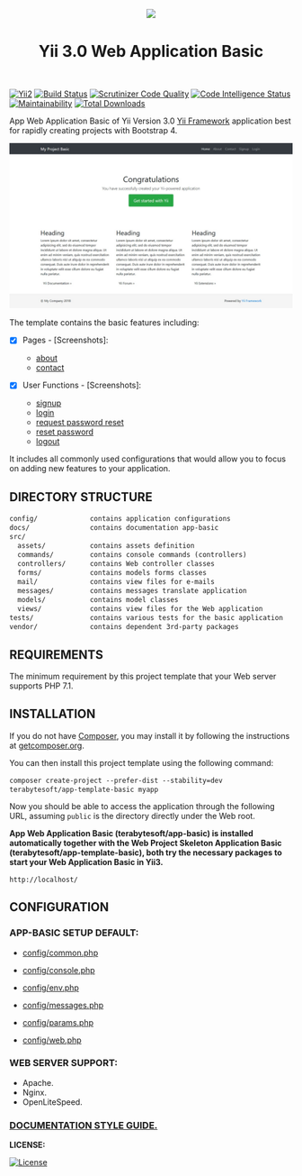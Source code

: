 <p align="center">
    <a href="https://github.com/terabytesoft/app-basic" target="_blank">
        <img src="https://farm1.staticflickr.com/887/27875183957_69a3645a56_q.jpg" height="100px;">
    </a>
    <h1 align="center">Yii 3.0 Web Application Basic</h1>
    <br>
</p>

[![Yii2](https://img.shields.io/badge/Powered_by-Yii_Framework-green.svg?style=flat)](https://www.yiiframework.com/)
[![Build Status](https://scrutinizer-ci.com/g/terabytesoft/app-basic/badges/build.png?b=master)](https://scrutinizer-ci.com/g/terabytesoft/app-basic/build-status/master)
[![Scrutinizer Code Quality](https://scrutinizer-ci.com/g/terabytesoft/app-basic/badges/quality-score.png?b=master)](https://scrutinizer-ci.com/g/terabytesoft/app-basic/?branch=master)
[![Code Intelligence Status](https://scrutinizer-ci.com/g/terabytesoft/app-basic/badges/code-intelligence.svg?b=master)](https://scrutinizer-ci.com/code-intelligence)
[![Maintainability](https://api.codeclimate.com/v1/badges/fe720f0219c23dc3e237/maintainability)](https://codeclimate.com/github/terabytesoft/app-basic/maintainability)
[![Total Downloads](https://poser.pugx.org/terabytesoft/app-basic/downloads)](https://packagist.org/packages/cjtterabytesoft/app)


App Web Application Basic of Yii Version 3.0 [Yii Framework](http://www.yiiframework.com/) application best for rapidly creating projects with Bootstrap 4.


![app-basic](docs/images/home.jpg)


The template contains the basic features including:

- [x] Pages - [Screenshots]:
    - [about](docs/images/about.jpg)
    - [contact](docs/images/contact.jpg)


- [x] User Functions - [Screenshots]:
    - [signup](docs/images/signup.png)
    - [login](docs/images/login.jpg)
    - [request password reset](docs/images/request-paswword-reset.jpg)
    - [reset password](docs/images/reset-password.jpg)
    - [logout](docs/images/logout.jpg)

It includes all commonly used configurations that would allow you to focus on adding new
features to your application.

DIRECTORY STRUCTURE
-------------------

```
config/             contains application configurations
docs/               contains documentation app-basic
src/
  assets/           contains assets definition
  commands/         contains console commands (controllers)
  controllers/      contains Web controller classes
  forms/            contains models forms classes  
  mail/             contains view files for e-mails
  messages/         contains messages translate application 
  models/           contains model classes
  views/            contains view files for the Web application
tests/              contains various tests for the basic application
vendor/             contains dependent 3rd-party packages
```

REQUIREMENTS
------------
 
The minimum requirement by this project template that your Web server supports PHP 7.1.

INSTALLATION
------------

If you do not have [Composer](http://getcomposer.org/), you may install it by following the instructions
at [getcomposer.org](http://getcomposer.org/doc/00-intro.md#installation-nix).

You can then install this project template using the following command:

~~~
composer create-project --prefer-dist --stability=dev terabytesoft/app-template-basic myapp
~~~

Now you should be able to access the application through the following URL, assuming `public` is the directory
directly under the Web root.

**App Web Application Basic (terabytesoft/app-basic) is installed automatically together with the Web Project Skeleton Application Basic (terabytesoft/app-template-basic), both try the necessary packages to start your Web Application Basic in Yii3.** 

~~~
http://localhost/
~~~

CONFIGURATION
-------------

### APP-BASIC SETUP DEFAULT:

- [config/common.php](config/common.php)

- [config/console.php](config/console.php)

- [config/env.php](config/env.php)

- [config/messages.php](config/messages.php)

- [config/params.php](config/params.php)

- [config/web.php](config/web.php)

### WEB SERVER SUPPORT:

- Apache.
- Nginx.
- OpenLiteSpeed.

### [DOCUMENTATION STYLE GUIDE.](docs/DOCUMENTATION.md)

**LICENSE:**

[![License](https://poser.pugx.org/terabytesoft/app-basic/license)](https://packagist.org/packages/cjtterabytesoft/app)


